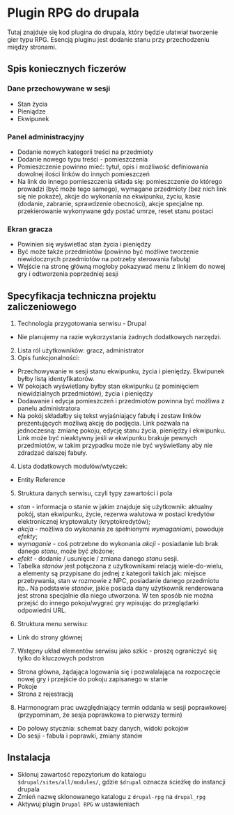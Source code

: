 # Plugin RPG do drupala

Tutaj znajduje się kod plugina do drupala, który będzie ułatwiał tworzenie gier typu RPG. Esencją pluginu jest dodanie stanu przy przechodzeniu między stronami.

## Spis koniecznych ficzerów

### Dane przechowywane w sesji

* Stan życia
* Pieniądze
* Ekwipunek

### Panel administracyjny

* Dodanie nowych kategorii treści na przedmioty
* Dodanie nowego typu treści - pomieszczenia
* Pomieszczenie powinno mieć: tytuł, opis i możliwość definiowania dowolnej ilości linków do innych pomieszczeń
* Na link do innego pomieszczenia składa się: pomieszczenie do którego prowadzi (być może tego samego), wymagane przedmioty (bez nich link się nie pokaże), akcje do wykonania na ekwipunku, życiu, kasie (dodanie, zabranie, sprawdzenie obecności), akcje specjalne np. przekierowanie wykonywane gdy postać umrze, reset stanu postaci

### Ekran gracza

* Powinien się wyświetlać stan życia i pieniędzy
* Być może także przedmiotów (powinno być możliwe tworzenie niewidocznych przedmiotów na potrzeby sterowania fabułą)
* Wejście na stronę główną mogłoby pokazywać menu z linkiem do nowej gry i odtworzenia poprzedniej sesji

## Specyfikacja techniczna projektu zaliczeniowego

1. Technologia przygotowania serwisu - Drupal
  * Nie planujemy na razie wykorzystania żadnych dodatkowych narzędzi.
2. Lista ról użytkowników: gracz, administrator
3. Opis funkcjonalności:
  * Przechowywanie w sesji stanu ekwipunku, życia i pieniędzy. Ekwipunek byłby listą identyfikatorów.
  * W pokojach wyświetlany byłby stan ekwipunku (z pominięciem niewidzialnych przedmiotów), życia i pieniędzy
  * Dodawanie i edycja pomieszczeń i przedmiotów powinna być możliwa z panelu administratora
  * Na pokój składałby się tekst wyjaśniający fabułę i zestaw linków prezentujących możliwą akcję do podjęcia. Link pozwala na jednoczesną: zmianę pokoju, edycję stanu życia, pieniędzy i ekwipunku. Link może być nieaktywny jeśli w ekwipunku brakuje pewnych przedmiotów, w takim przypadku może nie być wyświetlany aby nie zdradzać dalszej fabuły.
4. Lista dodatkowych modułów/wtyczek:
  * Entity Reference
5. Struktura danych serwisu, czyli typy zawartości i pola
 * _stan_ - informacja o stanie w jakim znajduje się użytkownik: aktualny pokój, stan ekwipunku, życie, rezerwa walutowa w postaci kredytów elektronicznej kryptowaluty (kryptokredytów);
 * _akcja_ - możliwa do wykonania ze spełnionymi _wymaganiami_, powoduje _efekty_;
 * _wymaganie_ - coś potrzebne do wykonania _akcji_ - posiadanie lub brak danego _stanu_, może być złożone;
 * _efekt_ - dodanie / usunięcie / zmiana danego _stanu_ sesji.
 * Tabelka _stanów_ jest połączona z użytkownikami relacją wiele-do-wielu, a elementy są przypisane do jednej z kategorii takich jak: miejsce przebywania, stan w rozmowie z NPC, posiadanie danego przedmiotu itp.. Na podstawie _stanów_, jakie posiada dany użytkownik renderowana jest strona specjalnie dla niego utworzona. W ten sposób nie można przejść do innego pokoju/wygrać gry wpisując do przeglądarki odpowiedni URL.
6. Struktura menu serwisu:
 * Link do strony głównej
7. Wstępny układ elementów serwisu jako szkic - proszę ograniczyć się tylko do kluczowych podstron
 * Strona główna, żądająca logowania się i pozwalalająca na rozpoczęcie nowej gry i przejście do pokoju zapisanego w stanie
 * Pokoje
 * Strona z rejestracją
8. Harmonogram prac uwzględniający termin oddania w sesji poprawkowej (przypominam, że sesja poprawkowa to pierwszy termin)
 * Do połowy stycznia: schemat bazy danych, widoki pokojów
 * Do sesji - fabuła i poprawki, zmiany stanów

## Instalacja
 * Sklonuj zawartość repozytorium do katalogu `$drupal/sites/all/modules/`, gdzie `$drupal` oznacza ścieżkę do instancji drupala
 * Zmień nazwę sklonowanego katalogu z `drupal-rpg` na `drupal_rpg`
 * Aktywuj plugin `Drupal RPG` w ustawieniach
